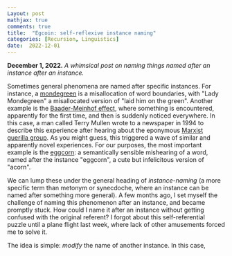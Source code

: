 ```yaml
---
Layout: post
mathjax: true
comments: true
title:  "Egcoin: self-reflexive instance naming"
categories: [Recursion, Linguistics]
date:  2022-12-01
---
```


**December 1, 2022.** *A whimsical post on naming things named after an instance after an instance.*

Sometimes general phenomena are named after specific instances.
For instance, a [mondegreen](https://en.wikipedia.org/wiki/Mondegreen)
is a misallocation of word boundaries, with "Lady Mondegreen" a
misallocated version of "laid him on the green".
Another example is the
[Baader-Meinhof effect](https://en.wikipedia.org/wiki/Frequency_illusion),
where something is encountered, apparently for the first time, and
then is suddenly noticed everywhere. In this case, a man called Terry Mullen
wrote to a newspaper in 1994 to describe this experience after hearing
about the eponymous
[Marxist guerilla group](https://en.wikipedia.org/wiki/Red_Army_Faction).
As you might guess, this triggered a wave of similar and apparently
novel experiences.
For our purposes, the most important example is the
[eggcorn](https://en.wikipedia.org/wiki/Eggcorn): a semantically
sensible mishearing of a word, named after the instance "eggcorn", a cute but infelicitous version of "acorn".

We can lump these under the general heading of *instance-naming* (a
more specific term than metonym or synecdoche, where an instance can
be named after something more general). A few months ago, I set myself
the challenge of naming this phenomenon after an instance, and became
promptly stuck. How could I name it after an instance without getting
confused with the original referent? I forgot about this
self-referential puzzle until a plane flight last week, where lack of
other amusements forced me to solve it.

The idea is simple: *modify* the name of another instance. In this
case, 
